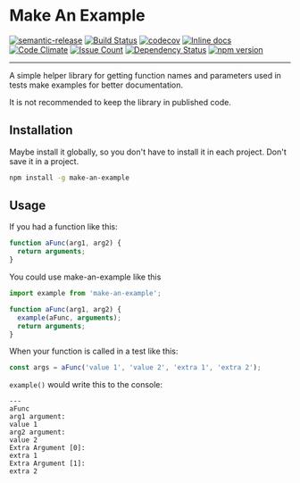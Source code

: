 # Make An Example

[![semantic-release](https://img.shields.io/badge/%20%20%F0%9F%93%A6%F0%9F%9A%80-semantic--release-e10079.svg)](https://github.com/semantic-release/semantic-release) [![Build Status](https://travis-ci.org/GarthDB/make-an-example.svg?branch=master)](https://travis-ci.org/GarthDB/make-an-example) [![codecov](https://codecov.io/gh/GarthDB/make-an-example/branch/master/graph/badge.svg)](https://codecov.io/gh/GarthDB/make-an-example) [![Inline docs](http://inch-ci.org/github/GarthDB/make-an-example.svg?branch=master)](http://inch-ci.org/github/GarthDB/make-an-example) [![Code Climate](https://codeclimate.com/github/GarthDB/make-an-example/badges/gpa.svg)](https://codeclimate.com/github/GarthDB/make-an-example) [![Issue Count](https://codeclimate.com/github/GarthDB/make-an-example/badges/issue_count.svg)](https://codeclimate.com/github/GarthDB/make-an-example/issues) [![Dependency Status](https://dependencyci.com/github/GarthDB/make-an-example/badge)](https://dependencyci.com/github/GarthDB/make-an-example) [![npm version](https://badge.fury.io/js/make-an-example.svg)](https://badge.fury.io/js/make-an-example)

---

A simple helper library for getting function names and parameters used in tests make examples for better documentation.

It is not recommended to keep the library in published code.

## Installation

Maybe install it globally, so you don't have to install it in each project. Don't save it in a project.

```sh
npm install -g make-an-example
```

## Usage

If you had a function like this:

```js
function aFunc(arg1, arg2) {
  return arguments;
}
```

You could use make-an-example like this

```js
import example from 'make-an-example';

function aFunc(arg1, arg2) {
  example(aFunc, arguments);
  return arguments;
}
```

When your function is called in a test like this:

```js
const args = aFunc('value 1', 'value 2', 'extra 1', 'extra 2');
```

`example()` would write this to the console:

```text
---
aFunc
arg1 argument:
value 1
arg2 argument:
value 2
Extra Argument [0]:
extra 1
Extra Argument [1]:
extra 2
```
